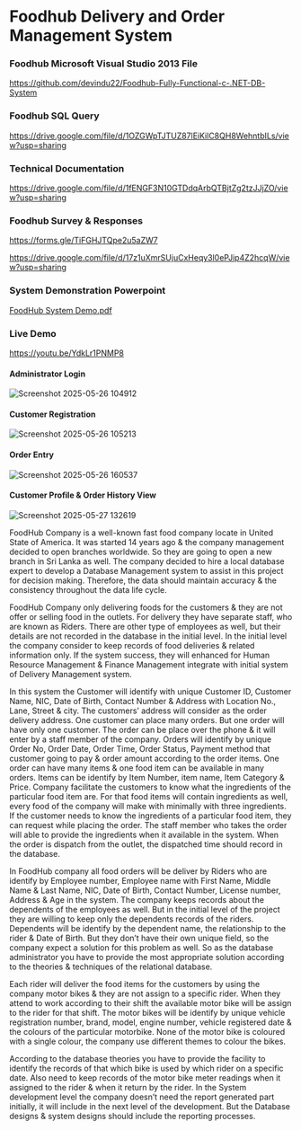# Foodhub Delivery and Order Management System

### Foodhub Microsoft Visual Studio 2013 File 

https://github.com/devindu22/Foodhub-Fully-Functional-c-.NET-DB-System 

### Foodhub SQL Query 

https://drive.google.com/file/d/1OZGWpTJTUZ87lEiKilC8QH8WehntbILs/view?usp=sharing 

### Technical Documentation 

https://drive.google.com/file/d/1fENGF3N10GTDdqArbQTBjtZg2tzJJjZO/view?usp=sharing 

### Foodhub Survey & Responses  

https://forms.gle/TiFGHJTQpe2u5aZW7 

https://drive.google.com/file/d/17z1uXmrSUjuCxHeqy3l0ePJip4Z2hcqW/view?usp=sharing 

### System Demonstration Powerpoint

[FoodHub System Demo.pdf](https://github.com/user-attachments/files/20642359/FoodHub.System.Demo.pdf)

### Live Demo

https://youtu.be/YdkLr1PNMP8

#### Administrator Login
![Screenshot 2025-05-26 104912](https://github.com/user-attachments/assets/1f239a09-21a9-47fd-9510-62dad551ff29)

#### Customer Registration
![Screenshot 2025-05-26 105213](https://github.com/user-attachments/assets/80d113e5-5394-4cd5-b15e-d7e4fbfa2ec4)

#### Order Entry
![Screenshot 2025-05-26 160537](https://github.com/user-attachments/assets/f08ef21c-7d66-421b-87e2-7e24bc5cd4b1)

#### Customer Profile & Order History View
![Screenshot 2025-05-27 132619](https://github.com/user-attachments/assets/db4f95b1-ce37-4030-944f-e191c4f6f44e)

FoodHub Company is a well-known fast food company locate in United State of America. 
It was started 14 years ago & the company management decided to open branches 
worldwide. So they are going to open a new branch in Sri Lanka as well. The company 
decided to hire a local database expert to develop a Database Management system to assist 
in this project for decision making. Therefore, the data should maintain accuracy & the 
consistency throughout the data life cycle. 

FoodHub Company only delivering foods for the customers & they are not offer or selling 
food in the outlets. For delivery they have separate staff, who are known as Riders. There 
are other type of employees as well, but their details are not recorded in the database in 
the initial level. In the initial level the company consider to keep records of food deliveries 
& related information only. If the system success, they will enhanced for Human Resource 
Management & Finance Management integrate with initial system of Delivery 
Management system.  

In this system the Customer will identify with unique Customer ID, Customer Name, NIC, 
Date of Birth, Contact Number & Address with Location No., Lane, Street & city. The 
customers’ address will consider as the order delivery address. One customer can place 
many orders. But one order will have only one customer. The order can be place over the 
phone & it will enter by a staff member of the company. Orders will identify by unique 
Order No, Order Date, Order Time, Order Status, Payment method that customer going to 
pay & order amount according to the order items. One order can have many items & one 
food item can be available in many orders. Items can be identify by Item Number, item 
name, Item Category & Price. Company facilitate the customers to know what the 
ingredients of the particular food item are. For that food items will contain ingredients as 
well, every food of the company will make with minimally with three ingredients. If the 
customer needs to know the ingredients of a particular food item, they can request while 
placing the order. The staff member who takes the order will able to provide the ingredients 
when it available in the system. When the order is dispatch from the outlet, the dispatched 
time should record in the database.  

In FoodHub company all food orders will be deliver by Riders who are identify by Employee 
number, Employee name with First Name, Middle Name & Last Name, NIC, Date of Birth, 
Contact Number, License number, Address & Age in the system. The company keeps 
records about the dependents of the employees as well. But in the initial level of the project 
they are willing to keep only the dependents records of the riders.  Dependents will be 
identify by the dependent name, the relationship to the rider & Date of Birth. But they don’t 
have their own unique field, so the company expect a solution for this problem as well. So 
as the database administrator you have to provide the most appropriate solution according 
to the theories & techniques of the relational database.  

Each rider will deliver the food items for the customers by using the company motor bikes 
& they are not assign to a specific rider. When they attend to work according to their shift 
the available motor bike will be assign to the rider for that shift. The motor bikes will be 
identify by unique vehicle registration number, brand, model, engine number, vehicle 
registered date & the colours of the particular motorbike. None of the motor bike is 
coloured with a single colour, the company use different themes to colour the bikes. 

According to the database theories you have to provide the facility to identify the records 
of that which bike is used by which rider on a specific date. Also need to keep records of 
the motor bike meter readings when it assigned to the rider & when it return by the rider. 
In the System development level the company doesn’t need the report generated part 
initially, it will include in the next level of the development. But the Database designs & 
system designs should include the reporting processes.

